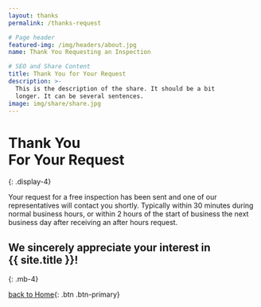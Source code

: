 ```yaml
---
layout: thanks
permalink: /thanks-request

# Page header
featured-img: /img/headers/about.jpg
name: Thank You Requesting an Inspection

# SEO and Share Content
title: Thank You for Your Request
description: >-
  This is the description of the share. It should be a bit
  longer. It can be several sentences.
image: img/share/share.jpg
---
```


# Thank You<br>For Your Request
{: .display-4}

Your request for a free inspection has been sent and one of our representatives will contact you shortly. Typically within 30 minutes during normal business hours, or within 2 hours of the start of business the next business day after receiving an after hours request.

## We sincerely appreciate your interest in<br>{{ site.title }}!
{: .mb-4}

[back to Home](/){: .btn .btn-primary}

